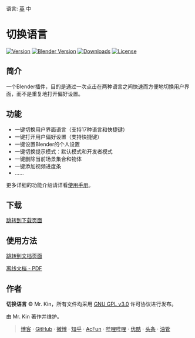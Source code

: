 语言: [英][Readme] 中

[Readme]: ./README.md

# 切换语言
[![Version][]](https://github.com/Mister-Kin/ToggleLanguage/releases) [![Blender Version][]](https://www.blender.org/download/) [![Downloads][]](https://github.com/Mister-Kin/ToggleLanguage/releases/latest) [![License][]](./LICENSE)

[Blender Version]: https://img.shields.io/badge/blender-v2.83+-blue
[Downloads]: https://img.shields.io/github/downloads/Mister-Kin/ToggleLanguage/total?color=blue
[Version]: https://img.shields.io/github/v/release/Mister-Kin/ToggleLanguage?include_prereleases&color=blue
[License]: https://img.shields.io/github/license/Mister-Kin/ToggleLanguage?color=blue

## 简介
一个Blender插件，目的是通过一次点击在两种语言之间快速而方便地切换用户界面，而不是重复地打开偏好设置。

## 功能
- 一键切换用户界面语言（支持17种语言和快捷键）
- 一键打开用户偏好设置（支持快捷键）
- 一键设置Blender的个人设置
- 一键切换提示模式：默认模式和开发者模式
- 一键删除当前场景集合和物体
- 一键添加视频进度条
- ……

更多详细的功能介绍请详看[使用手册](https://mister-kin.github.io/works/software-works/toggle-language/)。

## 下载
[跳转到下载页面][]

[跳转到下载页面]: https://github.com/Mister-Kin/ToggleLanguage/releases/latest

## 使用方法
[跳转到文档页面][]

[离线文档 - PDF][]

[跳转到文档页面]: https://mister-kin.github.io/works/software-works/toggle-language/
[离线文档 - PDF]: https://github.com/Mister-Kin/OpenDocs/releases/download/latex2pdf/toggle_language.pdf

## 作者
**切换语言** © Mr. Kin，所有文件均采用 [GNU GPL v3.0][] 许可协议进行发布。

由 Mr. Kin 著作并维护。

> [博客][] · [GitHub][] · [微博][] · [知乎][] · [AcFun][] · [哔哩哔哩][] · [优酷][] · [头条][] · [油管][]

[GNU GPL v3.0]: ./LICENSE
[博客]: https://mister-kin.github.io
[GitHub]: https://github.com/mister-kin
[微博]: https://weibo.com/6270111192
[知乎]: https://www.zhihu.com/people/drwu-94
[哔哩哔哩]: http://space.bilibili.com/17025250?
[优酷]: http://i.youku.com/i/UNjA3MTk5Mjgw?spm=a2hzp.8253869.0.0
[头条]: https://www.toutiao.com/c/user/835254071079053/#mid=1663279303982091
[油管]: https://www.youtube.com/@Mister-Kin
[AcFun]: https://www.acfun.cn/u/73269306
